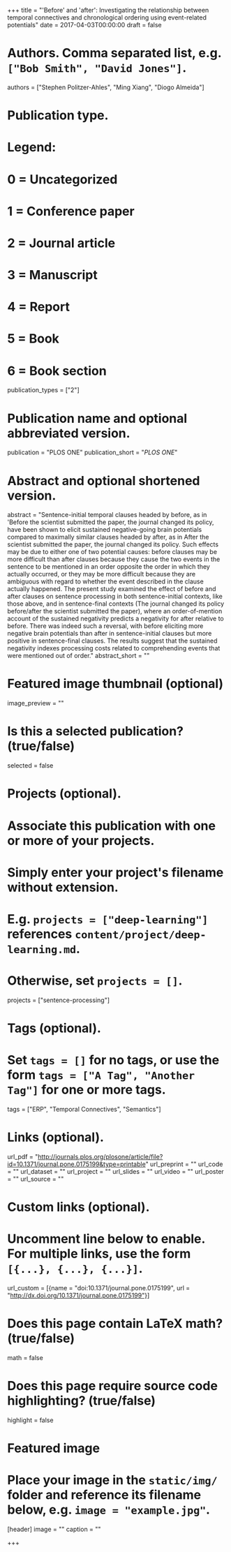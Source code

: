 +++
title = "'Before' and 'after': Investigating the relationship between temporal connectives and chronological ordering using event-related potentials"
date = 2017-04-03T00:00:00
draft = false

# Authors. Comma separated list, e.g. `["Bob Smith", "David Jones"]`.
authors = ["Stephen Politzer-Ahles", "Ming Xiang", "Diogo Almeida"]

# Publication type.
# Legend:
# 0 = Uncategorized
# 1 = Conference paper
# 2 = Journal article
# 3 = Manuscript
# 4 = Report
# 5 = Book
# 6 = Book section
publication_types = ["2"]

# Publication name and optional abbreviated version.
publication = "PLOS ONE"
publication_short = "*PLOS ONE*"

# Abstract and optional shortened version.
abstract = "Sentence-initial temporal clauses headed by before, as in 'Before the scientist submitted the paper, the journal changed its policy, have been shown to elicit sustained negative-going brain potentials compared to maximally similar clauses headed by after, as in After the scientist submitted the paper, the journal changed its policy. Such effects may be due to either one of two potential causes: before clauses may be more difficult than after clauses because they cause the two events in the sentence to be mentioned in an order opposite the order in which they actually occurred, or they may be more difficult because they are ambiguous with regard to whether the event described in the clause actually happened. The present study examined the effect of before and after clauses on sentence processing in both sentence-initial contexts, like those above, and in sentence-final contexts (The journal changed its policy before/after the scientist submitted the paper), where an order-of-mention account of the sustained negativity predicts a negativity for after relative to before. There was indeed such a reversal, with before eliciting more negative brain potentials than after in sentence-initial clauses but more positive in sentence-final clauses. The results suggest that the sustained negativity indexes processing costs related to comprehending events that were mentioned out of order."
abstract_short = ""

# Featured image thumbnail (optional)
image_preview = ""

# Is this a selected publication? (true/false)
selected = false

# Projects (optional).
#   Associate this publication with one or more of your projects.
#   Simply enter your project's filename without extension.
#   E.g. `projects = ["deep-learning"]` references `content/project/deep-learning.md`.
#   Otherwise, set `projects = []`.
projects = ["sentence-processing"]

# Tags (optional).
#   Set `tags = []` for no tags, or use the form `tags = ["A Tag", "Another Tag"]` for one or more tags.
tags = ["ERP", "Temporal Connectives", "Semantics"]

# Links (optional).
url_pdf = "http://journals.plos.org/plosone/article/file?id=10.1371/journal.pone.0175199&type=printable"
url_preprint = ""
url_code = ""
url_dataset = ""
url_project = ""
url_slides = ""
url_video = ""
url_poster = ""
url_source = ""


# Custom links (optional).
#   Uncomment line below to enable. For multiple links, use the form `[{...}, {...}, {...}]`.
url_custom = [{name = "doi:10.1371/journal.pone.0175199", url = "http://dx.doi.org/10.1371/journal.pone.0175199"}]

# Does this page contain LaTeX math? (true/false)
math = false

# Does this page require source code highlighting? (true/false)
highlight = false

# Featured image
# Place your image in the `static/img/` folder and reference its filename below, e.g. `image = "example.jpg"`.
[header]
image = ""
caption = ""

+++
